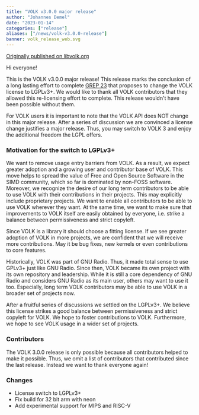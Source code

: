 ```yaml
---
title: "VOLK v3.0.0 major release"
author: "Johannes Demel"
date: "2023-01-14"
categories: ["release"]
aliases: ["/news/volk-v3.0.0-release"]
banner: volk_release_web.svg
---
```


[Originally published on libvolk.org](https://www.libvolk.org/release-v300.html)

Hi everyone!

This is the VOLK v3.0.0 major release! This release marks the conclusion of a long lasting effort to complete [GREP 23](https://github.com/gnuradio/greps/blob/main/grep-0023-relicense-volk.md) that proposes to change the VOLK license to LGPLv3+. We would like to thank all VOLK contributors that they allowed this re-licensing effort to complete. This release wouldn't have been possible without them.

For VOLK users it is important to note that the VOLK API does NOT change in this major release. After a series of discussion we are convinced a license change justifies a major release. Thus, you may switch to VOLK 3 and enjoy the additional freedom the LGPL offers.

### Motivation for the switch to LGPLv3+

We want to remove usage entry barriers from VOLK. As a result, we expect greater adoption and a growing user and contributor base of VOLK. This move helps to spread the value of Free and Open Source Software in the SIMD community, which so far is dominated by non-FOSS software. Moreover, we recognize the desire of our long term contributors to be able to use VOLK with their contributions in their projects. This may explicitly include proprietary projects. We want to enable all contributors to be able to use VOLK wherever they want. At the same time, we want to make sure that improvements to VOLK itself are easily obtained by everyone, i.e. strike a balance between permissiveness and strict copyleft.

Since VOLK is a library it should choose a fitting license. If we see greater adoption of VOLK in more projects, we are confident that we will receive more contributions. May it be bug fixes, new kernels or even contributions to core features.

Historically, VOLK was part of GNU Radio. Thus, it made total sense to use GPLv3+ just like GNU Radio. Since then, VOLK became its own project with its own repository and leadership. While it is still a core dependency of GNU Radio and considers GNU Radio as its main user, others may want to use it too. Especially, long term VOLK contributors may be able to use VOLK in a broader set of projects now.

After a fruitful series of discussions we settled on the LGPLv3+. We believe this license strikes a good balance between permissiveness and strict copyleft for VOLK. We hope to foster contributions to VOLK. Furthermore, we hope to see VOLK usage in a wider set of projects.

### Contributors

The VOLK 3.0.0 release is only possible because all contributors helped to make it possible. Thus, we omit a list of contributors that contributed since the last release.
Instead we want to thank everyone again!

### Changes

* License switch to LGPLv3+
* Fix build for 32 bit arm with neon
* Add experimental support for MIPS and RISC-V

